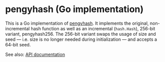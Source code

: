 # pengyhash (Go implementation)

This is a Go implementation of [pengyhash][ph]. It implements the
original, non-incremental hash function as well as an incremental
(`hash.Hash`), 256-bit variant, pengyhash256. The 256-bit variant swaps
the usage of size and seed — i.e. size is no longer needed during
initialization — and accepts a 64-bit seed.

See also: [API documentation][doc]


[doc]: https://pkg.go.dev/github.com/skeeto/pengyhash
[ph]: https://github.com/tinypeng/pengyhash
